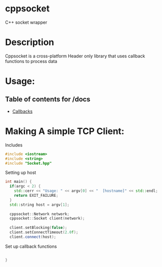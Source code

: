 # cppsocket 
C++ socket wrapper

# Description

Cppsocket is a cross-platform Header only library that uses callback functions to process data  

# Usage:
## Table of contents for /docs
 - [Callbacks](/docs/Callbacks.md)


# Making A simple TCP Client:
Includes
```cpp
#include <iostream>
#include <string>
#include "Socket.hpp"
```
Setting up host
```cpp
int main() {
  if(argc < 2) {
    std::cerr << "Usage: " << argv[0] << "  [hostname]" << std::endl;
    return EXIT_FAILURE;
  }
  std::string host = argv[1];
  
  cppsocket::Network network;  
  cppsocket::Socket client(network);
  
  client.setBlocking(false);
  client.setConnectTimeout(2.0f);
  client.connect(host);

``` 
Set up callback functions

```cpp
  
}
```
